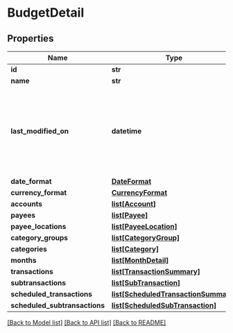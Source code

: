 # BudgetDetail

## Properties
Name | Type | Description | Notes
------------ | ------------- | ------------- | -------------
**id** | **str** |  | 
**name** | **str** |  | 
**last_modified_on** | **datetime** | The last time any changes were made to the budget from either a web or mobile client. | [optional] 
**date_format** | [**DateFormat**](DateFormat.md) |  | [optional] 
**currency_format** | [**CurrencyFormat**](CurrencyFormat.md) |  | [optional] 
**accounts** | [**list[Account]**](Account.md) |  | [optional] 
**payees** | [**list[Payee]**](Payee.md) |  | [optional] 
**payee_locations** | [**list[PayeeLocation]**](PayeeLocation.md) |  | [optional] 
**category_groups** | [**list[CategoryGroup]**](CategoryGroup.md) |  | [optional] 
**categories** | [**list[Category]**](Category.md) |  | [optional] 
**months** | [**list[MonthDetail]**](MonthDetail.md) |  | [optional] 
**transactions** | [**list[TransactionSummary]**](TransactionSummary.md) |  | [optional] 
**subtransactions** | [**list[SubTransaction]**](SubTransaction.md) |  | [optional] 
**scheduled_transactions** | [**list[ScheduledTransactionSummary]**](ScheduledTransactionSummary.md) |  | [optional] 
**scheduled_subtransactions** | [**list[ScheduledSubTransaction]**](ScheduledSubTransaction.md) |  | [optional] 

[[Back to Model list]](../README.md#documentation-for-models) [[Back to API list]](../README.md#documentation-for-api-endpoints) [[Back to README]](../README.md)


